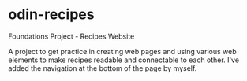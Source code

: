 # odin-recipes
Foundations Project - Recipes Website

A project to get practice in creating web pages and using various web elements to make recipes readable and connectable to each other. I've added the navigation at the bottom of the page by myself. 